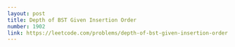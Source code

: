 ```yaml
---
layout: post
title: Depth of BST Given Insertion Order
number: 1902
link: https://leetcode.com/problems/depth-of-bst-given-insertion-order
---
```

